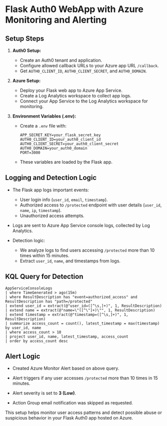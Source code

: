 <!-- Repo
https://github.com/degu0055/25S_CST8919_Assignment_1
to push git push azure main:master -->



# Flask Auth0 WebApp with Azure Monitoring and Alerting

## Setup Steps

1. **Auth0 Setup:**
   - Create an Auth0 tenant and application.
   - Configure allowed callback URLs to your Azure app URL `/callback`.
   - Get `AUTH0_CLIENT_ID`, `AUTH0_CLIENT_SECRET`, and `AUTH0_DOMAIN`.

2. **Azure Setup:**
   - Deploy your Flask web app to Azure App Service.
   - Create a Log Analytics workspace to collect app logs.
   - Connect your App Service to the Log Analytics workspace for monitoring.

3. **Environment Variables (.env):**
   - Create a `.env` file with:
     ```
     APP_SECRET_KEY=your_flask_secret_key
     AUTH0_CLIENT_ID=your_auth0_client_id
     AUTH0_CLIENT_SECRET=your_auth0_client_secret
     AUTH0_DOMAIN=your_auth0_domain
     PORT=3000
     ```
   - These variables are loaded by the Flask app.

## Logging and Detection Logic

- The Flask app logs important events:
  - User login info (`user_id`, `email`, `timestamp`).
  - Authorized access to `/protected` endpoint with user details (`user_id`, `name`, `ip`, `timestamp`).
  - Unauthorized access attempts.

- Logs are sent to Azure App Service console logs, collected by Log Analytics.

- Detection logic:
  - We analyze logs to find users accessing `/protected` more than 10 times within 15 minutes.
  - Extract `user_id`, `name`, and timestamps from logs.

## KQL Query for Detection

```kql
AppServiceConsoleLogs
| where TimeGenerated > ago(15m)
| where ResultDescription has "event=authorized_access" and ResultDescription has "path=/protected"
| extend user_id = extract(@"user_id=([^\s,]+)", 1, ResultDescription)
| extend name = extract(@"name=\"([^\"]+)\"", 1, ResultDescription)
| extend timestamp = extract(@"timestamp=([^\s,]+)", 1, ResultDescription)
| summarize access_count = count(), latest_timestamp = max(timestamp) by user_id, name
| where access_count > 10
| project user_id, name, latest_timestamp, access_count
| order by access_count desc
```

## Alert Logic

- Created Azure Monitor Alert based on above query.

- Alert triggers if any user accesses `/protected` more than 10 times in 15 minutes.

- Alert severity is set to **3 (Low)**.

- Action Group email notification was skipped as requested.

This setup helps monitor user access patterns and detect possible abuse or suspicious behavior in your Flask Auth0 app hosted on Azure.
